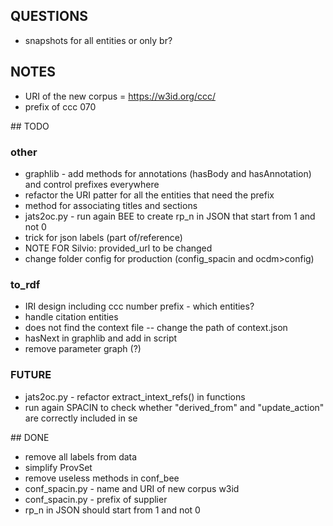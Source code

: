 ## QUESTIONS
 * snapshots for all entities or only br?


## NOTES
* URI of the new corpus = https://w3id.org/ccc/
* prefix of ccc 070

## TODO

### other
 * graphlib - add methods for annotations (hasBody and hasAnnotation) and control prefixes everywhere
 * refactor the URI patter for all the entities that need the prefix
 * method for associating titles and sections
 * jats2oc.py - run again BEE to create rp_n in JSON that start from 1 and not 0
 * trick for json labels (part of/reference)
 * NOTE FOR Silvio: provided_url to be changed
 * change folder config for production (config_spacin and ocdm>config)

### to_rdf
 * IRI design including ccc number prefix - which entities?
 * handle citation entities
 * does not find the context file -- change the path of context.json
 * hasNext in graphlib and add in script
 * remove parameter graph (?)

### FUTURE
 * jats2oc.py - refactor extract_intext_refs() in functions
 * run again SPACIN to check whether "derived_from" and "update_action" are correctly included in se


## DONE
 * remove all labels from data
 * simplify ProvSet
 * remove useless methods in conf_bee
 * conf_spacin.py - name and URI of new corpus w3id
 * conf_spacin.py - prefix of supplier
 * rp_n in JSON should start from 1 and not 0
